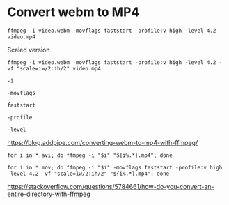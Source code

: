 # Convert webm to MP4

	ffmpeg -i video.webm -movflags faststart -profile:v high -level 4.2 video.mp4

Scaled version

	ffmpeg -i video.webm -movflags faststart -profile:v high -level 4.2 -vf "scale=iw/2:ih/2" video.mp4

`-i`

`-movflags`

`faststart`

`-profile`

`-level`


<https://blog.addpipe.com/converting-webm-to-mp4-with-ffmpeg/>

	for i in *.avi; do ffmpeg -i "$i" "${i%.*}.mp4"; done

	for i in *.mov; do ffmpeg -i "$i" -movflags faststart -profile:v high -level 4.2 -vf "scale=iw/2:ih/2" "${i%.*}.mp4"; done

<https://stackoverflow.com/questions/5784661/how-do-you-convert-an-entire-directory-with-ffmpeg>